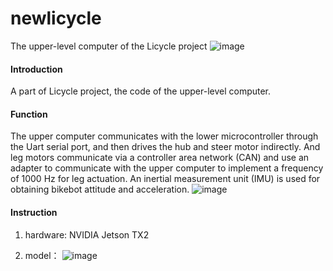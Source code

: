 # newlicycle
The upper-level computer of the Licycle project
![image](https://user-images.githubusercontent.com/35949664/172154351-11d1be62-61a1-4635-ae05-d02ef72afad8.png)

#### Introduction
A part of Licycle project, the code of the upper-level computer.

#### Function
The upper computer communicates with the lower microcontroller through the Uart serial port, and then drives the hub and steer motor indirectly. And leg motors communicate via a controller area network (CAN) and use an adapter to communicate with the upper computer to implement a frequency of 1000 Hz for leg actuation. An inertial measurement unit (IMU) is used for obtaining bikebot attitude and acceleration.
![image](https://user-images.githubusercontent.com/35949664/172154286-0e388910-1670-4d61-952a-a005cd253dfd.png)

#### Instruction

1.  hardware:
    	NVIDIA Jetson TX2

2.  model：
![image](https://user-images.githubusercontent.com/35949664/172154935-ebfeba36-db93-4fc2-a223-e6a2d5ee66a9.png)

